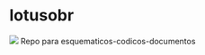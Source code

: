 # lotusobr
![](https://github.com/predomaquilare/lotusobr/blob/main/Assets/lotus-svgrepo-com.svg)
Repo para esquematicos-codicos-documentos
